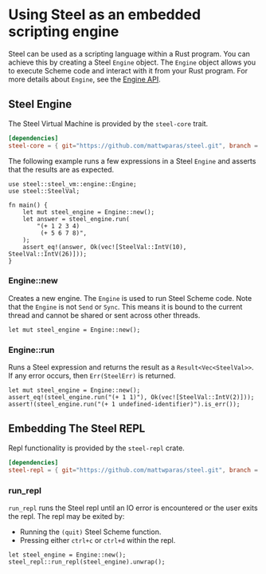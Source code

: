 # Using Steel as an embedded scripting engine

Steel can be used as a scripting language within a Rust program. You can achieve
this by creating a Steel `Engine` object. The `Engine` object allows you to
execute Scheme code and interact with it from your Rust program. For more
details about `Engine`, see the [Engine API](../engine/engine.html).

## Steel Engine

The Steel Virtual Machine is provided by the `steel-core` trait.

```toml
[dependencies]
steel-core = { git="https://github.com/mattwparas/steel.git", branch = "master" }
```

The following example runs a few expressions in a Steel `Engine` and asserts
that the results are as expected.

```rust,noplaypen
use steel::steel_vm::engine::Engine;
use steel::SteelVal;

fn main() {
    let mut steel_engine = Engine::new();
    let answer = steel_engine.run(
        "(+ 1 2 3 4)
         (+ 5 6 7 8)",
    );
    assert_eq!(answer, Ok(vec![SteelVal::IntV(10), SteelVal::IntV(26)]));
}
```

### Engine::new

Creates a new engine. The `Engine` is used to run Steel Scheme code. Note that
the `Engine` is not `Send` or `Sync`. This means it is bound to the current
thread and cannot be shared or sent across other threads.

```rust,noplaypen
let mut steel_engine = Engine::new();
```

### Engine::run

Runs a Steel expression and returns the result as a `Result<Vec<SteelVal>>`. If any
error occurs, then `Err(SteelErr)` is returned.

```rust,noplaypen
let mut steel_engine = Engine::new();
assert_eq!(steel_engine.run("(+ 1 1)"), Ok(vec![SteelVal::IntV(2)]));
assert!(steel_engine.run("(+ 1 undefined-identifier)").is_err());
```

## Embedding The Steel REPL

Repl functionality is provided by the `steel-repl` crate.

```toml
[dependencies]
steel-repl = { git="https://github.com/mattwparas/steel.git", branch = "master" }
```

### run_repl

`run_repl` runs the Steel repl until an IO error is encountered or the user
exits the repl. The repl may be exited by:

- Running the `(quit)` Steel Scheme function.
- Pressing either `ctrl+c` or `ctrl+d` within the repl.

```rust,noplaypen
let steel_engine = Engine::new();
steel_repl::run_repl(steel_engine).unwrap();
```
